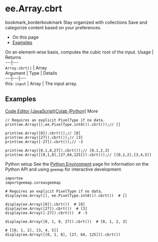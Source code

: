  
#  ee.Array.cbrt
bookmark_borderbookmark Stay organized with collections  Save and categorize content based on your preferences.
  * On this page
  * [Examples](https://developers.google.com/earth-engine/apidocs/ee-array-cbrt#examples)


On an element-wise basis, computes the cubic root of the input.
Usage | Returns  
---|---  
`Array.cbrt()` | Array  
Argument | Type | Details  
---|---|---  
this: `input` | Array | The input array.  
## Examples
[Code Editor (JavaScript)](https://developers.google.com/earth-engine/apidocs/ee-array-cbrt#code-editor-javascript-sample)[Colab (Python)](https://developers.google.com/earth-engine/apidocs/ee-array-cbrt#colab-python-sample) More
```
// Requires an explicit PixelType if no data.
print(ee.Array([],ee.PixelType.int8()).cbrt());// []

print(ee.Array([0]).cbrt());// [0]
print(ee.Array([27]).cbrt());// [3]
print(ee.Array([-27]).cbrt());// -3

print(ee.Array([0,1,8,27]).cbrt());// [0,1,2,3]
print(ee.Array([[0,1,8],[27,64,125]]).cbrt());// [[0,1,2],[3,4,5]]
```
Python setup
See the [ Python Environment](https://developers.google.com/earth-engine/guides/python_install) page for information on the Python API and using `geemap` for interactive development.
```
importee
importgeemap.coreasgeemap
```
```
# Requires an explicit PixelType if no data.
display(ee.Array([], ee.PixelType.int8()).cbrt())  # []

display(ee.Array([0]).cbrt())  # [0]
display(ee.Array([27]).cbrt())  # [3]
display(ee.Array([-27]).cbrt())  # -3

display(ee.Array([0, 1, 8, 27]).cbrt())  # [0, 1, 2, 3]

# [[0, 1, 2], [3, 4, 5]]
display(ee.Array([[0, 1, 8], [27, 64, 125]]).cbrt())
```

